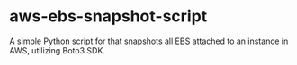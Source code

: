# aws-ebs-snapshot-script
A simple Python script for that snapshots all EBS attached to an instance in AWS, utilizing Boto3 SDK.
